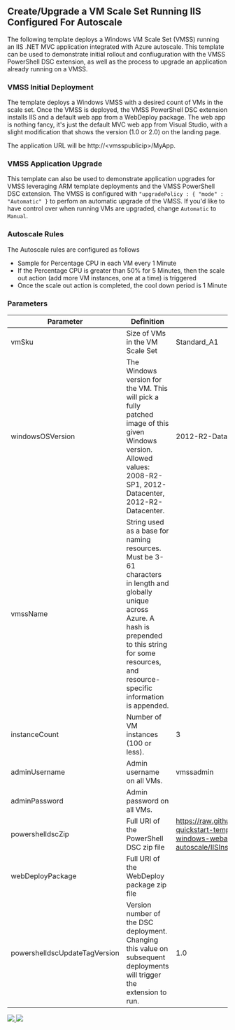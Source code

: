 ## Create/Upgrade a VM Scale Set Running IIS Configured For Autoscale ##

The following template deploys a Windows VM Scale Set (VMSS) running an IIS .NET MVC application integrated with Azure autoscale. This template can be used to demonstrate initial rollout and confiuguration with the VMSS PowerShell DSC extension, as well as the process to upgrade an application already running on a VMSS.

### VMSS Initial Deployment ###
The template deploys a Windows VMSS with a desired count of VMs in the scale set. Once the VMSS is deployed, the VMSS PowerShell DSC extension installs IIS and a default web app from a WebDeploy package. The web app is nothing fancy, it's just the default MVC web app from Visual Studio, with a slight modification that shows the version (1.0 or 2.0) on the landing page. 

The application URL will be http://\<vmsspublicip\>/MyApp. 

### VMSS Application Upgrade ###
This template can also be used to demonstrate application upgrades for VMSS leveraging ARM template deployments and the VMSS PowerShell DSC extension. The VMSS is configured with `"upgradePolicy : { "mode" : "Automatic" }` to perfom an automatic upgrade of the VMSS. If you'd like to have control over when running VMs are upgraded, change `Automatic` to `Manual`.

### Autoscale Rules ###
The Autoscale rules are configured as follows
- Sample for Percentage CPU in each VM every 1 Minute
- If the Percentage CPU is greater than 50% for 5 Minutes, then the scale out action (add more VM instances, one at a time) is triggered
- Once the scale out action is completed, the cool down period is 1 Minute

### Parameters ###
| Parameter | Definition | Default Value |
|---|---|---|
| vmSku | Size of VMs in the VM Scale Set | Standard_A1 |
| windowsOSVersion | The Windows version for the VM. This will pick a fully patched image of this given Windows version. Allowed values: 2008-R2-SP1, 2012-Datacenter, 2012-R2-Datacenter. | 2012-R2-Datacenter |
| vmssName | String used as a base for naming resources. Must be 3-61 characters in length and globally unique across Azure. A hash is prepended to this string for some resources, and resource-specific information is appended. ||
|instanceCount| Number of VM instances (100 or less). | 3 |
|adminUsername| Admin username on all VMs. | vmssadmin |
|adminPassword|Admin password on all VMs.||
|powershelldscZip|Full URI of the PowerShell DSC zip file|https://raw.githubusercontent.com/Azure/azure-quickstart-templates/master/201-vmss-windows-webapp-dsc-autoscale/IISInstall.ps1.zip|
|webDeployPackage|Full URI of the WebDeploy package zip file||
|powershelldscUpdateTagVersion|Version number of the DSC deployment. Changing this value on subsequent deployments will trigger the extension to run.|1.0|

<a href="https://portal.azure.com/#create/Microsoft.Template/uri/https%3A%2F%2Fraw.githubusercontent.com%2FAzure%2Fazure-quickstart-templates%2Fmaster%2F201-vmss-windows-webapp-dsc-autoscale%2Fazuredeploy.json" target="_blank">
    <img src="http://azuredeploy.net/deploybutton.png"/>
</a>
<a href="http://armviz.io/#/?load=https%3A%2F%2Fraw.githubusercontent.com%2FAzure%2Fazure-quickstart-templates%2Fmaster%2F201-vmss-windows-webapp-dsc-autoscale%2Fazuredeploy.json" target="_blank">
    <img src="http://armviz.io/visualizebutton.png"/>
</a>
